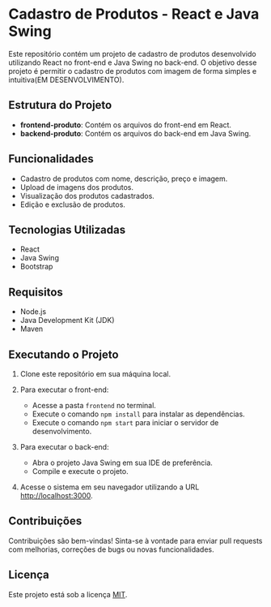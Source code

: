 # Cadastro de Produtos - React e Java Swing

Este repositório contém um projeto de cadastro de produtos desenvolvido utilizando React no front-end e Java Swing no back-end. O objetivo desse projeto é permitir o cadastro de produtos com imagem de forma simples e intuitiva(EM DESENVOLVIMENTO).

## Estrutura do Projeto

- **frontend-produto**: Contém os arquivos do front-end em React.
- **backend-produto**: Contém os arquivos do back-end em Java Swing.

## Funcionalidades

- Cadastro de produtos com nome, descrição, preço e imagem.
- Upload de imagens dos produtos.
- Visualização dos produtos cadastrados.
- Edição e exclusão de produtos.

## Tecnologias Utilizadas

- React
- Java Swing
- Bootstrap

## Requisitos

- Node.js
- Java Development Kit (JDK)
- Maven

## Executando o Projeto

1. Clone este repositório em sua máquina local.

2. Para executar o front-end:
   - Acesse a pasta `frontend` no terminal.
   - Execute o comando `npm install` para instalar as dependências.
   - Execute o comando `npm start` para iniciar o servidor de desenvolvimento.

3. Para executar o back-end:
   - Abra o projeto Java Swing em sua IDE de preferência.
   - Compile e execute o projeto.

4. Acesse o sistema em seu navegador utilizando a URL [http://localhost:3000](http://localhost:3000).

## Contribuições

Contribuições são bem-vindas! Sinta-se à vontade para enviar pull requests com melhorias, correções de bugs ou novas funcionalidades.

## Licença

Este projeto está sob a licença [MIT](LICENSE).


